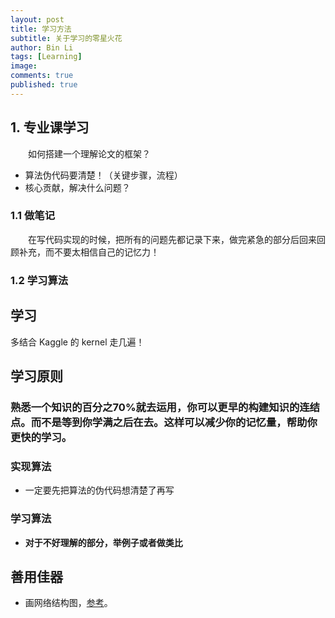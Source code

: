 ```yaml
---
layout: post
title: 学习方法
subtitle: 关于学习的零星火花
author: Bin Li
tags: [Learning]
image: 
comments: true
published: true
---
```


## 1. 专业课学习
　　如何搭建一个理解论文的框架？
* 算法伪代码要清楚！（关键步骤，流程）
* 核心贡献，解决什么问题？

### 1.1 做笔记
　　在写代码实现的时候，把所有的问题先都记录下来，做完紧急的部分后回来回顾补充，而不要太相信自己的记忆力！

### 1.2 学习算法

## 学习
多结合 Kaggle 的 kernel 走几遍！

## 学习原则

### 熟悉一个知识的百分之70%就去运用，你可以更早的构建知识的连结点。而不是等到你学满之后在去。这样可以减少你的记忆量，帮助你更快的学习。

### 实现算法

- 一定要先把算法的伪代码想清楚了再写

### 学习算法

- **对于不好理解的部分，举例子或者做类比**

## 善用佳器
* 画网络结构图，[参考](https://zhuanlan.zhihu.com/p/60146525)。
